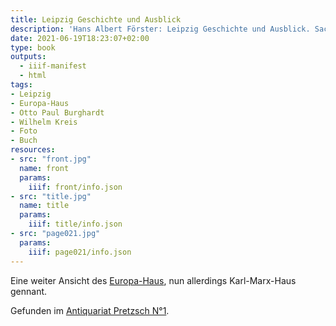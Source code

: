 ```yaml
---
title: Leipzig Geschichte und Ausblick
description: 'Hans Albert Förster: Leipzig Geschichte und Ausblick. Sachsenverlag, Dresdens 1952. <a class="worldcat" href="http://www.worldcat.org/oclc/1082053543">&nbsp;</a>'
date: 2021-06-19T18:23:07+02:00
type: book
outputs:
  - iiif-manifest
  - html
tags:
- Leipzig
- Europa-Haus
- Otto Paul Burghardt
- Wilhelm Kreis
- Foto
- Buch
resources:
- src: "front.jpg"
  name: front
  params:
    iiif: front/info.json
- src: "title.jpg"
  name: title
  params:
    iiif: title/info.json
- src: "page021.jpg"
  params:
    iiif: page021/info.json
---
```


Eine weiter Ansicht des [Europa-Haus](https://de.wikipedia.org/wiki/Europahaus_(Leipzig)), nun allerdings Karl-Marx-Haus gennant.
<!--more-->

<div class="source">Gefunden im <a href="https://antiquariat-pretzsch.de/">Antiquariat Pretzsch N°1</a>.</div>
